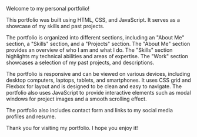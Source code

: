 Welcome to my personal portfolio!

This portfolio was built using HTML, CSS, and JavaScript. It serves as a showcase of my skills and past projects.

The portfolio is organized into different sections, including an "About Me" section, a "Skills" section, and a "Projects" section. The "About Me" section provides an overview of who I am and what I do. The "Skills" section highlights my technical abilities and areas of expertise. The "Work" section showcases a selection of my past projects, and descriptions.

The portfolio is responsive and can be viewed on various devices, including desktop computers, laptops, tablets, and smartphones. It uses CSS grid and Flexbox for layout and is designed to be clean and easy to navigate. The portfolio also uses JavaScript to provide interactive elements such as modal windows for project images and a smooth scrolling effect.

The portfolio also includes contact form and links to my social media profiles and resume.

Thank you for visiting my portfolio. I hope you enjoy it!
